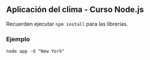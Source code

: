 ## Aplicación del clima - Curso Node.js

Recuerden ejecutar ```npm install``` para las librerías.

### Ejemplo
```
node app -d "New York"
```